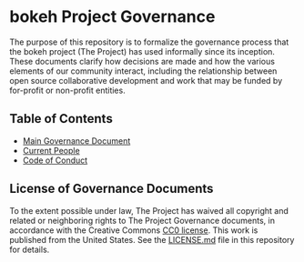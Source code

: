 # bokeh Project Governance

The purpose of this repository is to formalize the governance process that the
bokeh project (The Project) has used informally since its inception. These documents
clarify how decisions are made and how the various elements of our community
interact, including the relationship between open source collaborative
development and work that may be funded by for-profit or non-profit entities.

## Table of Contents

* [Main Governance Document](governance.md)
* [Current People](people.md)
* [Code of Conduct](code-of-conduct.md)

## License of Governance Documents

To the extent possible under law, The Project has waived all copyright and
related or neighboring rights to The Project Governance documents, in
accordance with the Creative Commons [CC0
license](http://creativecommons.org/publicdomain/zero/1.0/). This work is
published from the United States.  See the [LICENSE.md](LICENSE.md) file in this repository
for details.
